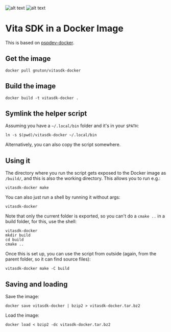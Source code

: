 ![alt text](https://img.shields.io/docker/automated/gnuton/vitasdk-docker.svg?style=flat)
![alt text](https://img.shields.io/docker/build/gnuton/vitasdk-docker.svg?style=flat)


Vita SDK in a Docker Image
==========================

This is based on [pspdev-docker](https://github.com/pspdev/pspdev-docker).

Get the image
---------------

    docker pull gnuton/vitasdk-docker


Build the image
---------------

    docker build -t vitasdk-docker .

Symlink the helper script
-------------------------

Assuming you have a `~/.local/bin` folder and it's in your `$PATH`:

    ln -s $(pwd)/vitasdk-docker ~/.local/bin

Alternatively, you can also copy the script somewhere.

Using it
--------

The directory where you run the script gets exposed to the
Docker image as `/build/`, and this is also the working
directory. This allows you to run e.g.:

    vitasdk-docker make

You can also just run a shell by running it without args:

    vitasdk-docker

Note that only the current folder is exported, so you can't
do a `cmake ..` in a build folder, for this, use the shell:

    vitasdk-docker
    mkdir build
    cd build
    cmake ..

Once this is set up, you can use the script from outside
(again, from the parent folder, so it can find source files):

    vitasdk-docker make -C build

Saving and loading
------------------

Save the image:

    docker save vitasdk-docker | bzip2 > vitasdk-docker.tar.bz2

Load the image:

    docker load < bzip2 -dc vitasdk-docker.tar.bz2
